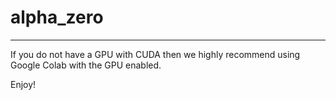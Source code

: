 # alpha_zero
---
If you do not have a GPU with CUDA then we highly recommend using Google Colab with the GPU enabled.

Enjoy!
